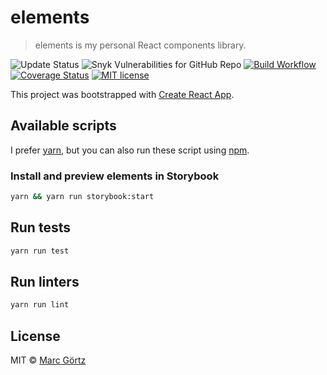 # elements

> elements is my personal React components library.

![Update Status](https://img.shields.io/david/dev/dreamseer/elements.svg)
![Snyk Vulnerabilities for GitHub Repo](https://img.shields.io/snyk/vulnerabilities/github/dreamseer/elements)
[![Build Workflow](https://github.com/Dreamseer/elements/actions/workflows/build.yml/badge.svg)](https://github.com/Dreamseer/elements/actions/workflows/build.yml)
[![Coverage Status](https://coveralls.io/repos/github/Dreamseer/elements/badge.svg?branch=main)](https://coveralls.io/github/Dreamseer/elements?branch=main)
[![MIT license](https://img.shields.io/github/license/dreamseer/elements.svg)](https://github.com/Dreamseer/elements/blob/main/LICENSE.md)

This project was bootstrapped with [Create React App](https://github.com/facebook/create-react-app).

## Available scripts

I prefer [yarn](https://yarnpkg.com/), but you can also run these script using [npm](https://www.npmjs.com/get-npm).

### Install and preview elements in Storybook

```bash
yarn && yarn run storybook:start
```

## Run tests

```bash
yarn run test
```

## Run linters

```bash
yarn run lint
```

## License

MIT © [Marc Görtz](https://marcgoertz.de/)
